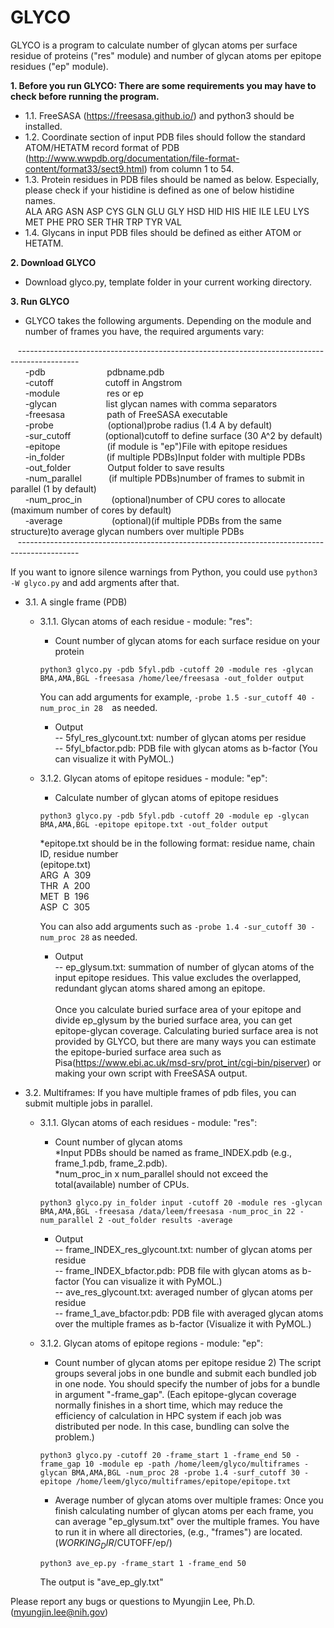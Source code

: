 # GLYCO

GLYCO is a program to calculate number of glycan atoms per surface residue of proteins ("res" module) and number of glycan atoms per epitope residues ("ep" module).

**1. Before you run GLYCO: There are some requirements you may have to check before running the program.<br />**
   - 1.1. FreeSASA (https://freesasa.github.io/) and python3 should be installed.<br />
   - 1.2. Coordinate section of input PDB files should follow the standard ATOM/HETATM record format of PDB (http://www.wwpdb.org/documentation/file-format-content/format33/sect9.html) from column 1 to 54.<br />
   - 1.3. Protein residues in PDB files should be named as below. Especially, please check if your histidine is defined as one of below histidine names.<br />
    ALA ARG ASN ASP CYS GLN GLU GLY HSD HID HIS HIE ILE LEU LYS MET PHE PRO SER THR TRP TYR VAL<br />
   - 1.4. Glycans in input PDB files should be defined as either ATOM or HETATM.<br />

**2. Download GLYCO** 
   - Download glyco.py, template folder in your current working directory.<br />

**3. Run GLYCO<br />**
   - GLYCO takes the following arguments. Depending on the module and number of frames you have, the required arguments vary:<br />
 
   &nbsp;&nbsp;&nbsp;---------------------------------------------------------------------------------------------<br />
       &nbsp; &nbsp; &nbsp; -pdb&nbsp;&nbsp;&nbsp;&nbsp;&nbsp;&nbsp;&nbsp;&nbsp;&nbsp;&nbsp;&nbsp;&nbsp; &nbsp; &nbsp; &nbsp; &nbsp; &nbsp; &nbsp; pdbname.pdb<br />
       &nbsp; &nbsp; &nbsp; -cutoff&nbsp;&nbsp;&nbsp;&nbsp; &nbsp; &nbsp; &nbsp; &nbsp; &nbsp; &nbsp; &nbsp; &nbsp; cutoff in Angstrom<br />
       &nbsp; &nbsp; &nbsp; -module&nbsp;&nbsp;&nbsp;&nbsp;&nbsp;&nbsp; &nbsp; &nbsp; &nbsp; &nbsp; &nbsp; &nbsp; res or ep<br />
       &nbsp; &nbsp; &nbsp; -glycan&nbsp;&nbsp;&nbsp;&nbsp;&nbsp; &nbsp; &nbsp; &nbsp; &nbsp; &nbsp; &nbsp; &nbsp; list glycan names with comma separators<br />
       &nbsp; &nbsp; &nbsp; -freesasa&nbsp;&nbsp;&nbsp;&nbsp;&nbsp; &nbsp;&nbsp; &nbsp; &nbsp; &nbsp; &nbsp;&nbsp;path of FreeSASA executable<br />
       &nbsp; &nbsp; &nbsp; -probe &nbsp;&nbsp;&nbsp;&nbsp;&nbsp;&nbsp; &nbsp; &nbsp; &nbsp; &nbsp; &nbsp; &nbsp; &nbsp; (optional)probe radius (1.4 A by default)<br />
       &nbsp; &nbsp; &nbsp; -sur_cutoff&nbsp;&nbsp;&nbsp;&nbsp;&nbsp;&nbsp;&nbsp; &nbsp; &nbsp; &nbsp; (optional)cutoff to define surface (30 A^2 by default)<br />
       &nbsp; &nbsp; &nbsp; -epitope&nbsp;&nbsp;&nbsp;&nbsp;&nbsp;&nbsp;&nbsp; &nbsp; &nbsp; &nbsp; &nbsp; &nbsp; &nbsp;(if module is "ep")File with epitope residues<br />
       &nbsp; &nbsp; &nbsp; -in_folder &nbsp;&nbsp;&nbsp;&nbsp;&nbsp;&nbsp;&nbsp;&nbsp; &nbsp; &nbsp;&nbsp;&nbsp;&nbsp;&nbsp;(if multiple PDBs)Input folder with multiple PDBs<br />
       &nbsp; &nbsp; &nbsp; -out_folder&nbsp;&nbsp;&nbsp;&nbsp;&nbsp;&nbsp;&nbsp; &nbsp; &nbsp; &nbsp; &nbsp;Output folder to save results<br />
       &nbsp; &nbsp; &nbsp; -num_parallel &nbsp;&nbsp;&nbsp;&nbsp;&nbsp;&nbsp;&nbsp; &nbsp; (if multiple PDBs)number of frames to submit in parallel (1 by default)<br />
       &nbsp; &nbsp; &nbsp; -num_proc_in&nbsp;&nbsp;&nbsp;&nbsp;&nbsp;&nbsp;&nbsp; &nbsp; &nbsp; (optional)number of CPU cores to allocate (maximum number of cores by default)<br />
       &nbsp; &nbsp; &nbsp; -average &nbsp;&nbsp;&nbsp;&nbsp;&nbsp;&nbsp;&nbsp; &nbsp; &nbsp; &nbsp; &nbsp;&nbsp; &nbsp; (optional)(if multiple PDBs from the same structure)to average glycan numbers over multiple PDBs<br />
   &nbsp;&nbsp;&nbsp;---------------------------------------------------------------------------------------------<br />
 
     
   If you want to ignore silence warnings from Python, you could use ``` python3 -W glyco.py ``` and add argments after that.<br />
   
   - 3.1. A single frame (PDB)<br />
     - 3.1.1. Glycan atoms of each residue -  module: "res":<br />
     
       - Count number of glycan atoms for each surface residue on your protein<br />
       ```
       python3 glyco.py -pdb 5fyl.pdb -cutoff 20 -module res -glycan BMA,AMA,BGL -freesasa /home/lee/freesasa -out_folder output 
       ```
       You can add arguments for example, ```-probe 1.5 -sur_cutoff 40 -num_proc_in 28  ```as needed. <br />
       
       - Output<br /> 
       -- 5fyl_res_glycount.txt: number of glycan atoms per residue<br />
       -- 5fyl_bfactor.pdb: PDB file with glycan atoms as b-factor (You can visualize it with PyMOL.) <br />
       
     - 3.1.2. Glycan atoms of epitope residues - module: "ep":<br />
       
       - Calculate number of glycan atoms of epitope residues<br />
       ```
       python3 glyco.py -pdb 5fyl.pdb -cutoff 20 -module ep -glycan BMA,AMA,BGL -epitope epitope.txt -out_folder output
       ```
       *epitope.txt should be in the following format: residue name, chain ID, residue number<br />
         (epitope.txt)<br />
          ARG&nbsp; A&nbsp; 309<br />
          THR&nbsp; A&nbsp; 200<br />
          MET&nbsp; B&nbsp; 196<br />
          ASP&nbsp; C&nbsp; 305<br />
       
       You can also add arguments such as ```-probe 1.4 -sur_cutoff 30 -num_proc 28``` as needed.  <br />
        - Output<br /> 
        -- ep_glysum.txt: summation of number of glycan atoms of the input epitope residues. This value excludes the overlapped, redundant glycan atoms shared among an epitope. <br /><br />
       Once you calculate buried surface area of your epitope and divide ep_glysum by the buried surface area, you can get epitope-glycan coverage. Calculating buried surface area is not provided by GLYCO, but there are many ways you can estimate the epitope-buried surface area such as Pisa(https://www.ebi.ac.uk/msd-srv/prot_int/cgi-bin/piserver) or making your own script with FreeSASA output. 
 
   - 3.2. Multiframes: If you have multiple frames of pdb files, you can submit multiple jobs in parallel.<br />
     - 3.1.1. Glycan atoms of each residues - module: "res":<br />
       - Count number of glycan atoms<br />
        *Input PDBs should be named as frame_INDEX.pdb (e.g., frame_1.pdb, frame_2.pdb).<br />
        *num_proc_in x num_parallel should not exceed the total(available) number of CPUs.<br />
       ```
       python3 glyco.py in_folder input -cutoff 20 -module res -glycan BMA,AMA,BGL -freesasa /data/leem/freesasa -num_proc_in 22 -num_parallel 2 -out_folder results -average
       ```
       - Output<br /> 
        -- frame_INDEX_res_glycount.txt: number of glycan atoms per residue <br />
        -- frame_INDEX_bfactor.pdb: PDB file with glycan atoms as b-factor (You can visualize it with PyMOL.) <br />
        -- ave_res_glycount.txt: averaged number of glycan atoms per residue <br /> 
        -- frame_1_ave_bfactor.pdb: PDB file with averaged glycan atoms over the multiple frames as b-factor (Visualize it with PyMOL.) <br />
     
     - 3.1.2. Glycan atoms of epitope regions - module: "ep":<br />
       - Count number of glycan atoms per epitope residue
         2) The script groups several jobs in one bundle and submit each bundled job in one node. You should specify the number of jobs for a bundle in argument "-frame_gap". (Each epitope-glycan coverage normally finishes in a short time, which may reduce the efficiency of calculation in HPC system if each job was distributed per node. In this case, bundling can solve the problem.)
       ```
       python3 glyco.py -cutoff 20 -frame_start 1 -frame_end 50 -frame_gap 10 -module ep -path /home/leem/glyco/multiframes -glycan BMA,AMA,BGL -num_proc 28 -probe 1.4 -surf_cutoff 30 -epitope /home/leem/glyco/multiframes/epitope/epitope.txt 
       ```
       - Average number of glycan atoms over multiple frames: Once you finish calculating number of glycan atoms per each frame, you can average "ep_glysum.txt" over the multiple frames. You have to run it in where all directories, (e.g., "frames") are located. ($WORKING_DIR/$CUTOFF/ep/)<br /> 
       ```
       python3 ave_ep.py -frame_start 1 -frame_end 50 
       ```
       The output is "ave_ep_gly.txt"     
       
 Please report any bugs or questions to Myungjin Lee, Ph.D. (myungjin.lee@nih.gov)
      
